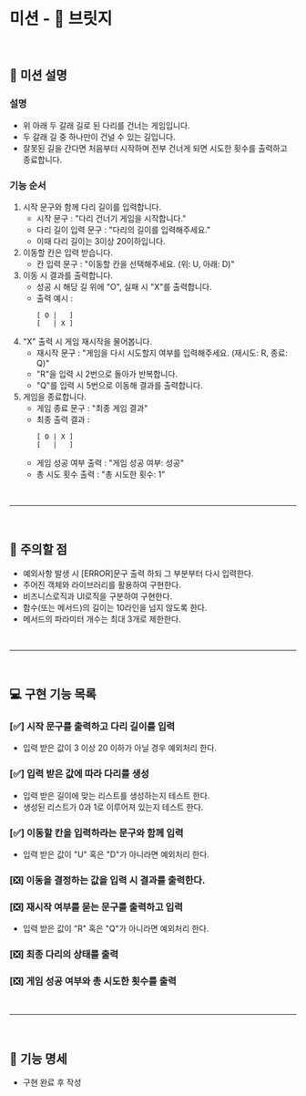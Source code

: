# 미션 - 🌉 브릿지

<br/>

## 🚀 미션 설명
### 설명
- 위 아래 두 갈래 길로 된 다리를 건너는 게임입니다.
- 두 갈래 길 중 하나만이 건널 수 있는 길입니다.
- 잘못된 길을 간다면 처음부터 시작하며 전부 건너게 되면 시도한 횟수를 출력하고 종료합니다.

### 기능 순서
1. 시작 문구와 함께 다리 길이를 입력합니다.
    - 시작 문구 : "다리 건너기 게임을 시작합니다."
    - 다리 길이 입력 문구 : "다리의 길이를 입력해주세요."
    - 이때 다리 길이는 3이상 20이하입니다.
2. 이동할 칸은 입력 받습니다.
    - 칸 입력 문구 : "이동할 칸을 선택해주세요. (위: U, 아래: D)"
3. 이동 시 결과를 출력합니다.
    - 성공 시 해당 길 위에 "O", 실패 시 "X"를 출력합니다.
    - 출력 예시 : <br/>
        ```
        [ O |   ] 
        [   | X ]
        ```
4. "X" 출력 시 게임 재시작을 물어봅니다.
    - 재시작 문구 : "게임을 다시 시도할지 여부를 입력해주세요. (재시도: R, 종료: Q)"
    - "R"을 입력 시 2번으로 돌아가 반복합니다.
    - "Q"를 입력 시 5번으로 이동해 결과를 출력합니다.
5. 게임을 종료합니다.
    - 게임 종료 문구 : "최종 게임 결과"
    - 최종 출력 결과 : <br/>
        ```
        [ O | X ]
        [   |   ]
        ```
    - 게임 성공 여부 출력 : "게임 성공 여부: 성공"
    - 총 시도 횟수 출력 : "총 시도한 횟수: 1"

<br/>

---

<br/>

## 🚨 주의할 점
- 예외사항 발생 시 [ERROR]문구 출력 하되 그 부분부터 다시 입력한다.
- 주어진 객체와 라이브러리를 활용하여 구현한다.
- 비즈니스로직과 UI로직을 구분하여 구현한다.
- 함수(또는 메서드)의 길이는 10라인을 넘지 않도록 한다.
- 메서드의 파라미터 개수는 최대 3개로 제한한다.

<br/>

---

<br/>

## 💻 구현 기능 목록
### [✅] 시작 문구를 출력하고 다리 길이를 입력
- 입력 받은 값이 3 이상 20 이하가 아닐 경우 예외처리 한다.
### [✅] 입력 받은 값에 따라 다리를 생성
- 입력 받은 길이에 맞는 리스트를 생성하는지 테스트 한다.
- 생성된 리스트가 0과 1로 이루어져 있는지 테스트 한다.
### [✅] 이동할 칸을 입력하라는 문구와 함께 입력
- 입력 받은 값이 "U" 혹은 "D"가 아니라면 예외처리 한다.
### [❎] 이동을 결정하는 값을 입력 시 결과를 출력한다.
### [❎] 재시작 여부를 묻는 문구를 출력하고 입력
- 입력 받은 값이 "R" 혹은 "Q"가 아니라면 예외처리 한다.
### [❎] 최종 다리의 상태를 출력
### [❎] 게임 성공 여부와 총 시도한 횟수를 출력

<br/>

---

<br/>

## 📌 기능 명세
- 구현 완료 후 작성